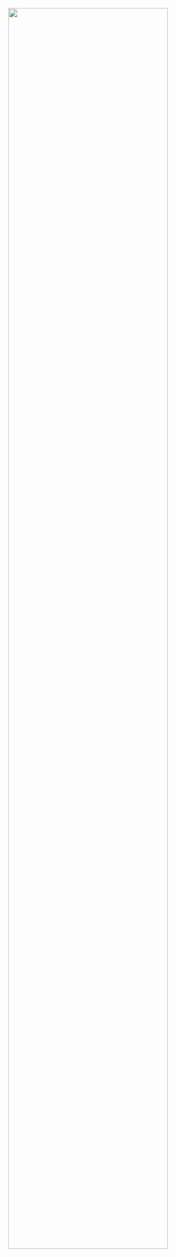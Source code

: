 <p align="center"><a href="https://RohmahNutriAstuti.github.io"><img width="80%" src="./assets/gh-readme-header.png" /></a></p>

<br />
